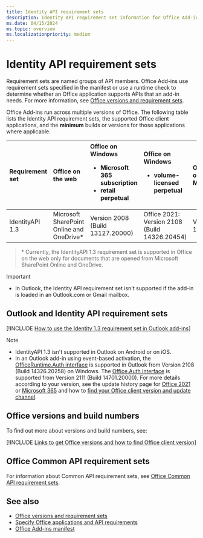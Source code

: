 ```yaml
---
title: Identity API requirement sets
description: Identity API requirement set information for Office Add-ins.
ms.date: 04/15/2024
ms.topic: overview
ms.localizationpriority: medium
---
```


# Identity API requirement sets

Requirement sets are named groups of API members. Office Add-ins use requirement sets specified in the manifest or use a runtime check to determine whether an Office application supports APIs that an add-in needs. For more information, see [Office versions and requirement sets](/office/dev/add-ins/develop/office-versions-and-requirement-sets).

Office Add-ins run across multiple versions of Office. The following table lists the Identity API requirement sets, the supported Office client applications, and the **minimum** builds or versions for those applications where applicable.

| Requirement set | Office on the web | Office on Windows<ul><li>Microsoft 365 subscription</li><li>retail perpetual</li></ul> | Office on Windows<ul><li>volume-licensed perpetual</li></ul> | Office on Mac | Office on iPad |
|:-----|:-----|:-----|:-----|:-----|:-----|
| IdentityAPI 1.3 | Microsoft SharePoint Online and OneDrive\* | Version 2008 (Build 13127.20000) | Office 2021: Version 2108 (Build 14326.20454) | Version 16.40 | Not supported |

> \* Currently, the IdentityAPI 1.3 requirement set is supported in Office on the web only for documents that are opened from Microsoft SharePoint Online and OneDrive.

> [!IMPORTANT]
>
> - In Outlook, the Identity API requirement set isn't supported if the add-in is loaded in an Outlook.com or Gmail mailbox.

## Outlook and Identity API requirement sets

[!INCLUDE [How to use the Identity 1.3 requirement set in Outlook add-ins](../../includes/outlook-identity-13-note.md)]

> [!NOTE]
>
> - IdentityAPI 1.3 isn't supported in Outlook on Android or on iOS.
> - In an Outlook add-in using event-based activation, the [OfficeRuntime.Auth interface](/javascript/api/office-runtime/officeruntime.auth) is supported in Outlook from Version 2108 (Build 14326.20258) on Windows. The [Office.Auth interface](/javascript/api/office/office.auth) is supported from Version 2111 (Build 14701.20000). For more details according to your version, see the update history page for [Office 2021](/officeupdates/update-history-office-2021) or [Microsoft 365](/officeupdates/update-history-office365-proplus-by-date) and how to [find your Office client version and update channel](https://support.microsoft.com/office/932788b8-a3ce-44bf-bb09-e334518b8b19).

## Office versions and build numbers

To find out more about versions and build numbers, see:

[!INCLUDE [Links to get Office versions and how to find Office client version](../../includes/links-get-office-versions-builds.md)]

## Office Common API requirement sets

For information about Common API requirement sets, see [Office Common API requirement sets](office-add-in-requirement-sets.md).

## See also

- [Office versions and requirement sets](/office/dev/add-ins/develop/office-versions-and-requirement-sets)
- [Specify Office applications and API requirements](/office/dev/add-ins/develop/specify-office-hosts-and-api-requirements)
- [Office Add-ins manifest](/office/dev/add-ins/develop/add-in-manifests)
